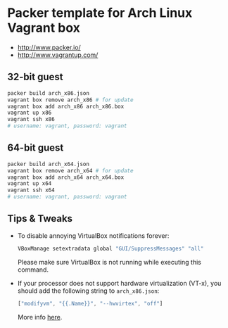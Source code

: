 # Packer template for Arch Linux Vagrant box

- http://www.packer.io/
- http://www.vagrantup.com/

## 32-bit guest

```sh
packer build arch_x86.json
vagrant box remove arch_x86 # for update
vagrant box add arch_x86 arch_x86.box
vagrant up x86
vagrant ssh x86
# username: vagrant, password: vagrant
```

## 64-bit guest

```sh
packer build arch_x64.json
vagrant box remove arch_x64 # for update
vagrant box add arch_x64 arch_x64.box
vagrant up x64
vagrant ssh x64
# username: vagrant, password: vagrant
```

## Tips & Tweaks

* To disable annoying VirtualBox notifications forever:

    ```sh
    VBoxManage setextradata global "GUI/SuppressMessages" "all"
    ```

  Please make sure VirtualBox is not running while executing this command.

* If your processor does not support hardware virtualization (VT-x),
  you should add the following string to `arch_x86.json`:

    ```js
    ["modifyvm", "{{.Name}}", "--hwvirtex", "off"]
    ```

  More info [here](http://piotr.banaszkiewicz.org/blog/2012/06/10/vagrant-lack-of-hvirt/).
